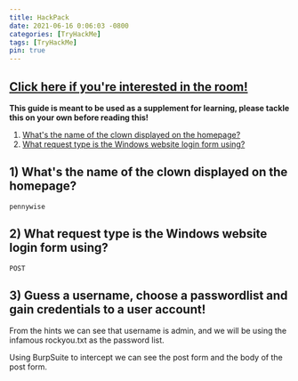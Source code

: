 ```yaml
---
title: HackPack
date: 2021-06-16 0:06:03 -0800
categories: [TryHackMe]
tags: [TryHackMe] 
pin: true
---
```

## [Click here if you're interested in the room!](https://tryhackme.com/room/hackpark)


**This guide is meant to be used as a supplement for learning, please tackle this on your own before reading this!**


1. [What's the name of the clown displayed on the homepage?](#1)
2. [What request type is the Windows website login form using?](#2)


<a name="1">

## 1) What's the name of the clown displayed on the homepage?

```
pennywise
```

## 2) What request type is the Windows website login form using?

```
POST
```


## 3) Guess a username, choose a passwordlist and gain credentials to a user account!

From the hints we can see that username is admin, and we will be using the infamous rockyou.txt as the password list.

Using BurpSuite to intercept we can see the post form and the body of the post form.



